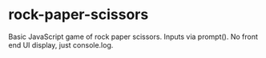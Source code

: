 # rock-paper-scissors

Basic JavaScript game of rock paper scissors. Inputs via prompt(). No front end UI display, just console.log.

